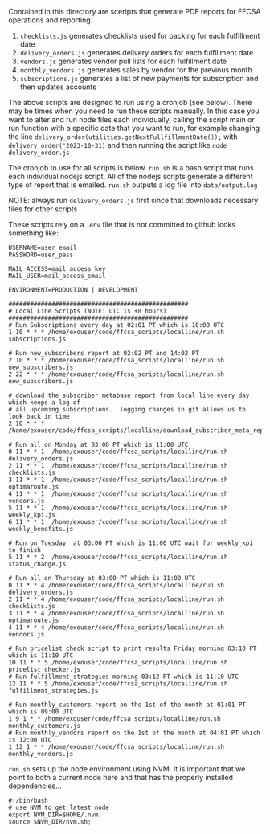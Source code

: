 Contained in this directory are sceripts that generate PDF reports for FFCSA operations and reporting.

1. `checklists.js` generates checklists used for packing for each fulfillment date
2. `delivery_orders.js` generates delivery orders for each fulfillment date
3. `vendors.js` generates vendor pull lists for each fulfillment date
4. `monthly_vendors.js`  generates sales by vendor for the previous month
5. `subscriptions.js`  generates a list of new payments for subscription and then updates accounts

The above scripts are designed to run using a cronjob (see below).  There may be times when you need to run these scripts
manually.  In this case you want to alter and run node files each individually,
calling the script main or run function with a specific date that you want to run,
for example changing the line `delivery_order(utilities.getNextFullfillmentDate());` with `delivery_order('2023-10-31)`
and then running the script like  `node delivery_order.js` 

The cronjob to use for all scripts is below.  `run.sh` is a bash script that runs
each individual nodejs script.  All of the nodejs scripts generate a different
type of report that is emailed.  `run.sh` outputs a log file into `data/output.log`

NOTE: always run `delivery_orders.js` first since that downloads necessary files for other
scripts

These scripts rely on a `.env` file that is not committed to github looks something like:
```
USERNAME=user_email
PASSWORD=user_pass

MAIL_ACCESS=mail_access_key
MAIL_USER=mail_access_email

ENVIRONMENT=PRODUCTION | DEVELOPMENT
```

```
##################################################
# Local Line Scripts (NOTE: UTC is +8 hours)
##################################################
# Run Subscriptions every day at 02:01 PT which is 10:00 UTC
1 10 * * * /home/exouser/code/ffcsa_scripts/localline/run.sh subscriptions.js

# Run new_subscribers report at 02:02 PT and 14:02 PT
2 10 * * * /home/exouser/code/ffcsa_scripts/localline/run.sh new_subscribers.js
2 22 * * * /home/exouser/code/ffcsa_scripts/localline/run.sh new_subscribers.js

# download the subscriber metabase report from local line every day which keeps a log of
# all upcoming subscriptions.  logging changes in git allows us to look back in time
2 10 * * * /home/exouser/code/ffcsa_scripts/localline/download_subscriber_meta_report.sh

# Run all on Monday at 03:00 PT which is 11:00 UTC
0 11 * * 1  /home/exouser/code/ffcsa_scripts/localline/run.sh delivery_orders.js
2 11 * * 1  /home/exouser/code/ffcsa_scripts/localline/run.sh checklists.js
3 11 * * 1  /home/exouser/code/ffcsa_scripts/localline/run.sh optimaroute.js
4 11 * * 1  /home/exouser/code/ffcsa_scripts/localline/run.sh vendors.js
5 11 * * 1  /home/exouser/code/ffcsa_scripts/localline/run.sh weekly_kpi.js
6 11 * * 1  /home/exouser/code/ffcsa_scripts/localline/run.sh weekly_benefits.js

# Run on Tuesday  at 03:00 PT which is 11:00 UTC wait for weekly_kpi to finish
5 11 * * 2  /home/exouser/code/ffcsa_scripts/localline/run.sh status_change.js

# Run all on Thursday at 03:00 PT which is 11:00 UTC
0 11 * * 4 /home/exouser/code/ffcsa_scripts/localline/run.sh delivery_orders.js
2 11 * * 4 /home/exouser/code/ffcsa_scripts/localline/run.sh checklists.js
3 11 * * 4 /home/exouser/code/ffcsa_scripts/localline/run.sh optimaroute.js
4 11 * * 4 /home/exouser/code/ffcsa_scripts/localline/run.sh vendors.js

# Run pricelist check script to print results Friday morning 03:10 PT which is 11:10 UTC
10 11 * * 5 /home/exouser/code/ffcsa_scripts/localline/run.sh pricelist_checker.js
# Run fulfillment_strategies morning 03:12 PT which is 11:10 UTC
12 11 * * 5 /home/exouser/code/ffcsa_scripts/localline/run.sh fulfillment_strategies.js

# Run monthly_customers report on the 1st of the month at 01:01 PT which is 09:00 UTC
1 9 1 * * /home/exouser/code/ffcsa_scripts/localline/run.sh monthly_customers.js
# Run monthly_vendors report on the 1st of the month at 04:01 PT which is 12:00 UTC
1 12 1 * * /home/exouser/code/ffcsa_scripts/localline/run.sh monthly_vendors.js
```

`run.sh` sets up the node environment using NVM. It is important that we point to both
a current node here and that has the properly installed dependencies...

```
#!/bin/bash
# use NVM to get latest node
export NVM_DIR=$HOME/.nvm;
source $NVM_DIR/nvm.sh;
```
